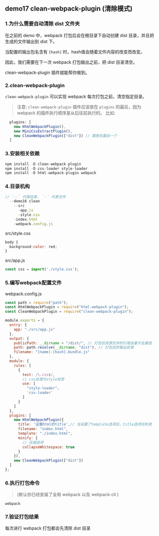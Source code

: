 ## demo17 clean-webpack-plugin (清除模式)

### 1.为什么需要自动清除 dist 文件夹
在之前的 demo 中，webpack 打包后会在根目录下自动创建 dist 目录，并且把生成的文件输出到 dist 下。

当配置的输出包名含有 `[hash]` 时，hash值会随着文件内容的改变而改变。

因此，我们需要在下一次 webpack 打包输出之前，把 dist 目录清空。

clean-webpack-plugin 插件就能帮你做到。

### 2.clean-webpack-plugin
`clean-webpack-plugin` 可以实现 webpack 每次打包之前，清空指定目录。

>注意: `clean-webpack-plugin` 插件应该放在 `plugins` 的最后，因为 webpack 的插件执行顺序是从后往前执行的。
比如:
```javascript
  plugins: [
    new HtmlWebpackPlugin(),
    new MiniCssExtractPlugin(),
    new CleanWebpackPlugin(["dist"]) // 需放在最后一个
  ]
```

### 3.安装相关依赖

```javascript
npm install -D clean-webpack-plugin
npm install -D css-loader style-loader
npm install -D html-webpack-plugin webpack 
```

### 4.目录机构

```javascript
// `--` 代表目录， `-` 代表文件
  --demo16 clean
    --src
      -app.js
      -style.css      
    -index.html
    -webpack.config.js
```

src/style.css  
```javascript
body {
  background-color: red;
}
```

src/app.js
```javascript
const css = import('./style.css');
```


### 5.编写webpack配置文件
webpack.config.js

```javascript
const path = require("path");
const HtmlWebpackPlugin = require("html-webpack-plugin");
const CleanWebpackPlugin = require("clean-webpack-plugin");

module.exports = {
  entry: {
    app: "./src/app.js"
  },
  output: {
    publicPath: __dirname + "/dist/", // 打包后资源文件的引用会基于此路径
    path: path.resolve(__dirname, "dist"), // 打包后的输出目录
    filename: "[name]-[hash].bundle.js"
  },
  module: {
    rules: [
      {
        test: /\.css$/,
        // css处理为style标签
        use: [
          "style-loader",
          'css-loader'
        ]
      }
    ]
  },
  plugins: [
    new HtmlWebpackPlugin({
      title: '设置html的title',// 当设置了template选项后，title选项将失效
      filename: "index.html",
      template: "./index.html",
      minify: {
        // 压缩选项
        collapseWhitespace: true
      }
    }),
    new CleanWebpackPlugin(["dist"])
  ]
};
```


### 6.执行打包命令

>(默认你已经安装了全局 webpack 以及 webpack-cli )

```javacript
webpack
```


### 7.验证打包结果

每次进行 webpack 打包都会先清除 dist 目录
